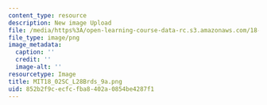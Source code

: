 ```yaml
---
content_type: resource
description: New image Upload
file: /media/https%3A/open-learning-course-data-rc.s3.amazonaws.com/18-02sc-multivariable-calculus-fall-2010/852b2f9cecfcfba8402a0854be4287f1_MIT18_02SC_L28Brds_9a.png
file_type: image/png
image_metadata:
  caption: ''
  credit: ''
  image-alt: ''
resourcetype: Image
title: MIT18_02SC_L28Brds_9a.png
uid: 852b2f9c-ecfc-fba8-402a-0854be4287f1
---
```

